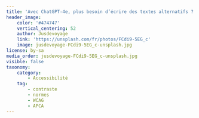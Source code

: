 ```yaml
---
title: 'Avec ChatGPT-4e, plus besoin d’écrire des textes alternatifs ? (non)'
header_image:
    color: '#474747'
    vertical_centering: 52
    author: Jusdevoyage
    link: 'https://unsplash.com/fr/photos/FCdi9-5EG_c'
    image: jusdevoyage-FCdi9-5EG_c-unsplash.jpg
license: by-sa
media_order: jusdevoyage-FCdi9-5EG_c-unsplash.jpg
visible: false
taxonomy:
    category:
        - Accessibilité
    tag:
        - contraste
        - normes
        - WCAG
        - APCA
---
```


